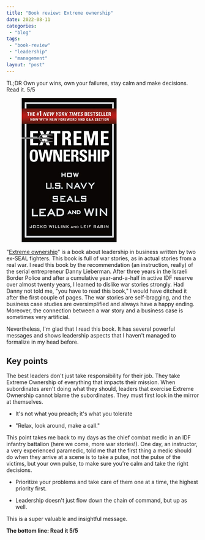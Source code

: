 ```yaml
---
title: "Book review: Extreme ownership"
date: 2022-08-11
categories: 
 - "blog"
tags: 
 - "book-review"
 - "leadership"
 - "management"
layout: "post"
---
```


<!-- wp:paragraph -->
TL;DR Own your wins, own your failures, stay calm and make decisions. Read it. 5/5


<!-- /wp:paragraph -->

<!-- wp:image {"align":"right","id":3995,"width":248,"height":375,"sizeSlug":"large","linkDestination":"custom"} -->
<figure class="wp-block-image alignright size-large is-resized"><img src="/assets/img/2022/08/extreme.jpg" alt="" class="wp-image-3995" width="248" height="375"></figure>
<!-- /wp:image -->

<!-- wp:paragraph -->
"[Extreme ownership](https://www.amazon.com/Extreme-Ownership-U-S-Navy-SEALs/dp/1250067057)" is a book about leadership in business written by two ex-SEAL fighters. This book is full of war stories, as in actual stories from a real war. I read this book by the recommendation (an instruction, really) of the serial entrepreneur Danny Lieberman. After three years in the Israeli Border Police and after a cumulative year-and-a-half in active IDF reserve over almost twenty years, I learned to dislike war stories strongly. Had Danny not told me, "you have to read this book," I would have ditched it after the first couple of pages. The war stories are self-bragging, and the business case studies are oversimplified and always have a happy ending. Moreover, the connection between a war story and a business case is sometimes very artificial.


<!-- /wp:paragraph -->

<!-- wp:paragraph -->
Nevertheless, I'm glad that I read this book. It has several powerful messages and shows leadership aspects that I haven't managed to formalize in my head before.


<!-- /wp:paragraph -->

<!-- wp:heading -->
## Key points


<!-- /wp:heading -->

<!-- wp:paragraph -->
The best leaders don't just take responsibility for their job. They take Extreme Ownership of everything that impacts their mission. When subordinates aren't doing what they should, leaders that exercise Extreme Ownership cannot blame the subordinates. They must first look in the mirror at themselves.


<!-- /wp:paragraph -->

<!-- wp:list -->
* It's not what you preach; it's what you tolerate


<!-- /wp:list -->

<!-- wp:list -->
* "Relax, look around, make a call." 


<!-- /wp:list -->

<!-- wp:paragraph -->
This point takes me back to my days as the chief combat medic in an IDF infantry battalion (here we come, more war stories!). One day, an instructor, a very experienced paramedic, told me that the first thing a medic should do when they arrive at a scene is to take a pulse, not the pulse of the victims, but your own pulse, to make sure you're calm and take the right decisions. 


<!-- /wp:paragraph -->

<!-- wp:list -->
* Prioritize your problems and take care of them one at a time, the highest priority first. 

* Leadership doesn't just flow down the chain of command, but up as well.


<!-- /wp:list -->

<!-- wp:paragraph -->
This is a super valuable and insightful message.


<!-- /wp:paragraph -->

<!-- wp:paragraph -->
**The bottom line: Read it 5/5**


<!-- /wp:paragraph -->
